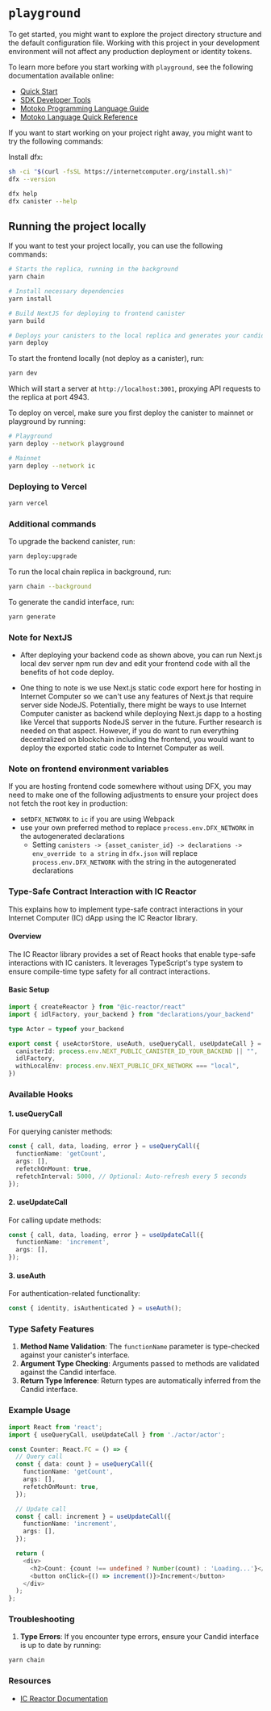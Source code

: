 # `playground`

To get started, you might want to explore the project directory structure and the default configuration file. Working with this project in your development environment will not affect any production deployment or identity tokens.

To learn more before you start working with `playground`, see the following documentation available online:

- [Quick Start](https://internetcomputer.org/docs/current/developer-docs/setup/deploy-locally)
- [SDK Developer Tools](https://internetcomputer.org/docs/current/developer-docs/setup/install)
- [Motoko Programming Language Guide](https://internetcomputer.org/docs/current/motoko/main/motoko)
- [Motoko Language Quick Reference](https://internetcomputer.org/docs/current/motoko/main/language-manual)

If you want to start working on your project right away, you might want to try the following commands:

Install dfx:

```bash
sh -ci "$(curl -fsSL https://internetcomputer.org/install.sh)"
dfx --version
```

```bash
dfx help
dfx canister --help
```

## Running the project locally

If you want to test your project locally, you can use the following commands:

```bash
# Starts the replica, running in the background
yarn chain

# Install necessary dependencies
yarn install

# Build NextJS for deploying to frontend canister
yarn build

# Deploys your canisters to the local replica and generates your candid interface
yarn deploy
```

To start the frontend locally (not deploy as a canister), run:

```bash
yarn dev
```

Which will start a server at `http://localhost:3001`, proxying API requests to the replica at port 4943.

To deploy on vercel, make sure you first deploy the canister to mainnet or playground by running:

```bash
# Playground
yarn deploy --network playground

# Mainnet
yarn deploy --network ic
```

### Deploying to Vercel

```bash
yarn vercel
```

### Additional commands

To upgrade the backend canister, run:

```bash
yarn deploy:upgrade
```

To run the local chain replica in background, run:

```bash
yarn chain --background
```

To generate the candid interface, run:

```bash
yarn generate
```

### Note for NextJS

- After deploying your backend code as shown above, you can run Next.js local dev server npm run dev and edit your frontend code with all the benefits of hot code deploy.

- One thing to note is we use Next.js static code export here for hosting in Internet Computer so we can't use any features of Next.js that require server side NodeJS. Potentially, there might be ways to use Internet Computer canister as backend while deploying Next.js dapp to a hosting like Vercel that supports NodeJS server in the future. Further research is needed on that aspect. However, if you do want to run everything decentralized on blockchain including the frontend, you would want to deploy the exported static code to Internet Computer as well.

### Note on frontend environment variables

If you are hosting frontend code somewhere without using DFX, you may need to make one of the following adjustments to ensure your project does not fetch the root key in production:

- set`DFX_NETWORK` to `ic` if you are using Webpack
- use your own preferred method to replace `process.env.DFX_NETWORK` in the autogenerated declarations
  - Setting `canisters -> {asset_canister_id} -> declarations -> env_override to a string` in `dfx.json` will replace `process.env.DFX_NETWORK` with the string in the autogenerated declarations

### Type-Safe Contract Interaction with IC Reactor

This explains how to implement type-safe contract interactions in your Internet Computer (IC) dApp using the IC Reactor library.

#### Overview

The IC Reactor library provides a set of React hooks that enable type-safe interactions with IC canisters. It leverages TypeScript's type system to ensure compile-time type safety for all contract interactions.

#### Basic Setup

```typescript
import { createReactor } from "@ic-reactor/react"
import { idlFactory, your_backend } from "declarations/your_backend"

type Actor = typeof your_backend

export const { useActorStore, useAuth, useQueryCall, useUpdateCall } = createReactor<Actor>({
  canisterId: process.env.NEXT_PUBLIC_CANISTER_ID_YOUR_BACKEND || "",
  idlFactory,
  withLocalEnv: process.env.NEXT_PUBLIC_DFX_NETWORK === "local",
})
```

### Available Hooks

#### 1. useQueryCall
For querying canister methods:

```typescript
const { call, data, loading, error } = useQueryCall({
  functionName: 'getCount',
  args: [],
  refetchOnMount: true,
  refetchInterval: 5000, // Optional: Auto-refresh every 5 seconds
});
```

#### 2. useUpdateCall
For calling update methods:

```typescript
const { call, data, loading, error } = useUpdateCall({
  functionName: 'increment',
  args: [],
});
```

#### 3. useAuth
For authentication-related functionality:

```typescript
const { identity, isAuthenticated } = useAuth();
```

### Type Safety Features

1. **Method Name Validation**: The `functionName` parameter is type-checked against your canister's interface.
2. **Argument Type Checking**: Arguments passed to methods are validated against the Candid interface.
3. **Return Type Inference**: Return types are automatically inferred from the Candid interface.

### Example Usage

```typescript
import React from 'react';
import { useQueryCall, useUpdateCall } from './actor/actor';

const Counter: React.FC = () => {
  // Query call
  const { data: count } = useQueryCall({
    functionName: 'getCount',
    args: [],
    refetchOnMount: true,
  });

  // Update call
  const { call: increment } = useUpdateCall({
    functionName: 'increment',
    args: [],
  });

  return (
    <div>
      <h2>Count: {count !== undefined ? Number(count) : 'Loading...'}</h2>
      <button onClick={() => increment()}>Increment</button>
    </div>
  );
};
```

### Troubleshooting

1. **Type Errors**: If you encounter type errors, ensure your Candid interface is up to date by running:

```bash
yarn chain
```

### Resources

- [IC Reactor Documentation](https://github.com/B3Pay/ic-reactor)
